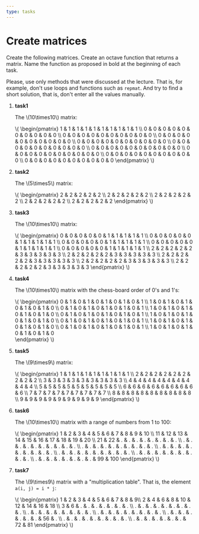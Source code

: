 ```yaml
---
type: tasks
---
```


# Create matrices

Create the following matrices. Create an octave function that returns a matrix. Name the
function as proposed in bold at the beginning of each task.

Please, use only methods that were discussed at the lecture. That is, for example, don't
use loops and functions such as `repmat`. And try to find a short solution, that is, don't
enter all the values manually.

1. **task1**

    The \\(10\\times10\\) matrix:
    
    \\(  \\begin{pmatrix} 
    1 & 1 & 1 & 1 & 1 & 1 & 1 & 1 & 1 & 1 \\\\ 0 & 0 & 0 & 0 & 0 & 0 & 0 & 0 & 0 & 0 \\\\ 
    0 & 0 & 0 & 0 & 0 & 0 & 0 & 0 & 0 & 0 \\\\ 
    0 & 0 & 0 & 0 & 0 & 0 & 0 & 0 & 0 & 0 \\\\ 
    0 & 0 & 0 & 0 & 0 & 0 & 0 & 0 & 0 & 0 \\\\ 
    0 & 0 & 0 & 0 & 0 & 0 & 0 & 0 & 0 & 0 \\\\ 
    0 & 0 & 0 & 0 & 0 & 0 & 0 & 0 & 0 & 0 \\\\ 
    0 & 0 & 0 & 0 & 0 & 0 & 0 & 0 & 0 & 0 \\\\ 
    0 & 0 & 0 & 0 & 0 & 0 & 0 & 0 & 0 & 0 \\\\ 
    0 & 0 & 0 & 0 & 0 & 0 & 0 & 0 & 0 & 0
    \\end{pmatrix} \\)

1. **task2**
   
   The \\(5\\times5\\) matrix:
   
   \\(  \\begin{pmatrix} 
   2 & 2 & 2 & 2 & 2 \\\\ 2 & 2 & 2 & 2 & 2 \\\\ 
   2 & 2 & 2 & 2 & 2 \\\\ 
   2 & 2 & 2 & 2 & 2 \\\\ 
   2 & 2 & 2 & 2 & 2
   \\end{pmatrix} \\)
   
1. **task3**
    
    The \\(10\\times10\\) matrix:
    
    \\(  \\begin{pmatrix} 
    0 & 0 & 0 & 0 & 0 & 1 & 1 & 1 & 1 & 1 \\\\ 0 & 0 & 0 & 0 & 0 & 1 & 1 & 1 & 1 & 1 \\\\ 
    0 & 0 & 0 & 0 & 0 & 1 & 1 & 1 & 1 & 1 \\\\ 
    0 & 0 & 0 & 0 & 0 & 1 & 1 & 1 & 1 & 1 \\\\ 
    0 & 0 & 0 & 0 & 0 & 1 & 1 & 1 & 1 & 1 \\\\ 
    2 & 2 & 2 & 2 & 2 & 3 & 3 & 3 & 3 & 3 \\\\ 2 & 2 & 2 & 2 & 2 & 3 & 3 & 3 & 3 & 3 \\\\ 
    2 & 2 & 2 & 2 & 2 & 3 & 3 & 3 & 3 & 3 \\\\ 
    2 & 2 & 2 & 2 & 2 & 3 & 3 & 3 & 3 & 3 \\\\ 
    2 & 2 & 2 & 2 & 2 & 3 & 3 & 3 & 3 & 3
    \\end{pmatrix} \\)
    
1. **task4**

    The \\(10\\times10\\) matrix with the chess-board order of 0's and 1's:
    
    \\(  \\begin{pmatrix} 
    0 & 1 & 0 & 1 & 0 & 1 & 0 & 1 & 0 & 1 \\\\ 1 & 0 & 1 & 0 & 1 & 0 & 1 & 0 & 1 & 0 \\\\ 
    0 & 1 & 0 & 1 & 0 & 1 & 0 & 1 & 0 & 1 \\\\ 1 & 0 & 1 & 0 & 1 & 0 & 1 & 0 & 1 & 0 \\\\ 
    0 & 1 & 0 & 1 & 0 & 1 & 0 & 1 & 0 & 1 \\\\ 1 & 0 & 1 & 0 & 1 & 0 & 1 & 0 & 1 & 0 \\\\ 
    0 & 1 & 0 & 1 & 0 & 1 & 0 & 1 & 0 & 1 \\\\ 1 & 0 & 1 & 0 & 1 & 0 & 1 & 0 & 1 & 0 \\\\ 
    0 & 1 & 0 & 1 & 0 & 1 & 0 & 1 & 0 & 1 \\\\ 1 & 0 & 1 & 0 & 1 & 0 & 1 & 0 & 1 & 0    
    \\end{pmatrix} \\)

1. **task5**

   The \\(9\\times9\\) matrix:
       
   \\(  \\begin{pmatrix} 
   1 & 1 & 1 & 1 & 1 & 1 & 1 & 1 & 1 \\\\ 2 & 2 & 2 & 2 & 2 & 2 & 2 & 2 & 2 \\\\ 3 & 3 & 3 & 3 & 3 & 3 & 3 & 3 & 3 \\\\ 4 & 4 & 4 & 4 & 4 & 4 & 4 & 4 & 4 \\\\ 5 & 5 & 5 & 5 & 5 & 5 & 5 & 5 & 5 \\\\ 6 & 6 & 6 & 6 & 6 & 6 & 6 & 6 & 6 \\\\ 7 & 7 & 7 & 7 & 7 & 7 & 7 & 7 & 7 \\\\ 8 & 8 & 8 & 8 & 8 & 8 & 8 & 8 & 8 \\\\ 9 & 9 & 9 & 9 & 9 & 9 & 9 & 9 & 9
\\end{pmatrix} \\)

1. **task6**

   The \\(10\\times10\\) matrix with a range of numbers from 1 to 100:
   
   \\(  \\begin{pmatrix} 
      1 & 2 & 3 & 4 & 5 & 6 & 7 & 8 & 9 & 10 \\\\ 11 & 12 & 13 & 14 & 15 & 16 & 17 & 18 & 19 & 20 \\\\ 21 & 22 & . & . & . & . & . & . & . & . \\\\ . & . & . & . & . & . & . & . & . & . \\\\ . & . & . & . & . & . & . & . & . & . \\\\ . & . & . & . & . & . & . & . & . & . \\\\ . & . & . & . & . & . & . & . & . & . \\\\ . & . & . & . & . & . & . & . & . & . \\\\ . & . & . & . & . & . & . & . & 99 & 100
   \\end{pmatrix} \\)
   
1. **task7**

   The \\(9\\times9\\) matrix with a "multiplication table". That is, the element
   `a(i, j) = i * j`:
       
   \\(  \\begin{pmatrix} 
   1 & 2 & 3 & 4 & 5 & 6 & 7 & 8 & 9\\\\ 2 & 4 & 6 & 8 & 10 & 12 & 14 & 16 & 18 \\\\ 3 & 6 & . & . & . & . & . & . & . \\\\ . & . & . & . & . & . & . & . & . \\\\ . & . & . & . & . & . & . & . & . \\\\ . & . & . & . & . & . & . & . & . \\\\ . & . & . & . & . & . & . & 56 & . \\\\ . & . & . & . & . & . & . & . & . \\\\ . & . & . & . & . & . & . & 72 & 81
\\end{pmatrix} \\)